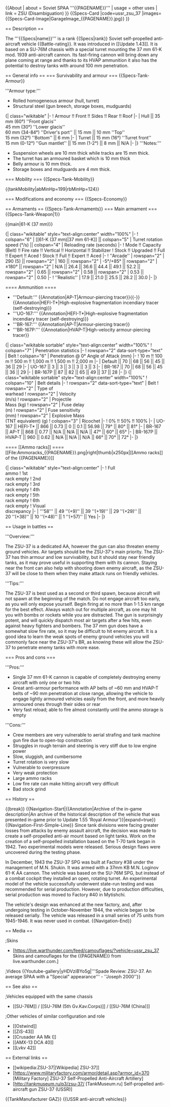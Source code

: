 {{About
| about = Soviet SPAA '''{{PAGENAME}}'''
| usage = other uses
| link = ZSU (Disambiguation)
}}
{{Specs-Card
|code=ussr_zsu_37
|images={{Specs-Card-Image|GarageImage_{{PAGENAME}}.jpg}}
}}

== Description ==
<!-- ''In the description, the first part should be about the history of the creation and combat usage of the vehicle, as well as its key features. In the second part, tell the reader about the ground vehicle in the game. Insert a screenshot of the vehicle, so that if the novice player does not remember the vehicle by name, he will immediately understand what kind of vehicle the article is talking about.'' -->
The '''{{Specs|name}}''' is a rank {{Specs|rank}} Soviet self-propelled anti-aircraft vehicle {{Battle-rating}}. It was introduced in [[Update 1.43]]. It is based on a SU-76M chassis with a special turret mounting the 37 mm 61-K mod. 1939 anti-aircraft cannon. Its fast-firing cannon will bring down any plane coming at range and thanks to its HVAP ammunition it also has the potential to destroy tanks with around 100 mm penetration.

== General info ==
=== Survivability and armour ===
{{Specs-Tank-Armour}}
<!-- ''Describe armour protection. Note the most well protected and key weak areas. Appreciate the layout of modules as well as the number and location of crew members. Is the level of armour protection sufficient, is the placement of modules helpful for survival in combat? If necessary use a visual template to indicate the most secure and weak zones of the armour.'' -->

'''Armour type:'''

* Rolled homogeneous armour (hull, turret)
* Structural steel (gun breech, storage boxes, mudguards)

{| class="wikitable"
|-
! Armour !! Front !! Sides !! Rear !! Roof
|-
| Hull || 35 mm (60°) ''Front glacis'' <br> 45 mm (30°) ''Lower glacis'' <br> 60 mm (34-84°) ''Driver's port'' || 15 mm || 10 mm ''Top'' <br /> 15 mm (32°) ''Bottom'' || 6 mm
|-
| Turret || 15 mm (16°) ''Turret front'' <br> 15 mm (0-12°) ''Gun mantlet'' || 15 mm (1-2°) || 8 mm || N/A
|-
|}
'''Notes:'''

* Suspension wheels are 10 mm thick while tracks are 15 mm thick.
* The turret has an armoured basket which is 10 mm thick
* Belly armour is 10 mm thick.
* Storage boxes and mudguards are 4 mm thick.

=== Mobility ===
{{Specs-Tank-Mobility}}
<!-- ''Write about the mobility of the ground vehicle. Estimate the specific power and manoeuvrability, as well as the maximum speed forwards and backwards.'' -->

{{tankMobility|abMinHp=199|rbMinHp=124}}

=== Modifications and economy ===
{{Specs-Economy}}

== Armaments ==
{{Specs-Tank-Armaments}}
=== Main armament ===
{{Specs-Tank-Weapon|1}}
<!-- ''Give the reader information about the characteristics of the main gun. Assess its effectiveness in a battle based on the reloading speed, ballistics and the power of shells. Do not forget about the flexibility of the fire, that is how quickly the cannon can be aimed at the target, open fire on it and aim at another enemy. Add a link to the main article on the gun: <code><nowiki>{{main|Name of the weapon}}</nowiki></code>. Describe in general terms the ammunition available for the main gun. Give advice on how to use them and how to fill the ammunition storage.'' -->
{{main|61-K (37 mm)}}

{| class="wikitable" style="text-align:center" width="100%"
|-
! colspan="6" | [[61-K (37 mm)|37 mm 61-K]] || colspan="5" | Turret rotation speed (°/s) || colspan="4" | Reloading rate (seconds)
|-
! Mode !! Capacity (Belt) !! Fire rate !! Vertical !! Horizontal !! Stabilizer
! Stock !! Upgraded !! Full !! Expert !! Aced
! Stock !! Full !! Expert !! Aced
|-
! ''Arcade''
| rowspan="2" | 290 (5) || rowspan="2" | 160 || rowspan="2" | -5°/+85° || rowspan="2" | ±180° || rowspan="2" | N/A || 26.4 || 36.6 || 44.4 || 49.1 || 52.2 || rowspan="2" | 0.65 || rowspan="2" | 0.58 || rowspan="2" | 0.53 || rowspan="2" | 0.50
|-
! ''Realistic''
| 17.9 || 21.0 || 25.5 || 28.2 || 30.0
|-
|}

==== Ammunition ====
* '''Default:''' {{Annotation|AP-T|Armour-piercing tracer}}{{-}}{{Annotation|HEFI-T*|High-explosive fragmentation incendiary tracer (self-destroying)}}
* '''UO-167:''' {{Annotation|HEFI-T*|High-explosive fragmentation incendiary tracer (self-destroying)}}
* '''BR-167:''' {{Annotation|AP-T|Armour-piercing tracer}}
* '''BR-167P:''' {{Annotation|HVAP-T|High-velocity armour-piercing tracer}}

{| class="wikitable sortable" style="text-align:center" width="100%"
! colspan="7" | Penetration statistics
|-
! rowspan="2" data-sort-type="text" | Belt
! colspan="6" | Penetration @ 0° Angle of Attack (mm)
|-
! 10 m !! 100 m !! 500 m !! 1,000 m !! 1,500 m !! 2,000 m
|-
| Default || 70 || 68 || 56 || 45 || 36 || 29
|-
| UO-167 || 3 || 3 || 3 || 3 || 3 || 3
|-
| BR-167 || 70 || 68 || 56 || 45 || 36 || 29
|-
| BR-167P || 87 || 82 || 65 || 49 || 37 || 28
|-
|}
{| class="wikitable sortable" style="text-align:center" width="100%"
! colspan="10" | Belt details
|-
! rowspan="2" data-sort-type="text" | Belt
! rowspan="2" | Type of<br>warhead
! rowspan="2" | Velocity<br>(m/s)
! rowspan="2" | Projectile<br>Mass (kg)
! rowspan="2" | Fuse delay<br>(m)
! rowspan="2" | Fuse sensitivity<br>(mm)
! rowspan="2" | Explosive Mass<br>(TNT equivalent) (g)
! colspan="3" | Ricochet
|-
! 0% !! 50% !! 100%
|-
| UO-167 || HEFI-T* || 866 || 0.73 || 0 || 0.1 || 56.98 || 79° || 80° || 81°
|-
| BR-167 || AP-T || 868 || 0.77 || N/A || N/A || N/A || 47° || 60° || 65°
|-
| BR-167P || HVAP-T || 960 || 0.62 || N/A || N/A || N/A || 66° || 70° || 72°
|-
|}

==== [[Ammo racks]] ====
[[File:Ammoracks_{{PAGENAME}}.png|right|thumb|x250px|[[Ammo racks]] of the {{PAGENAME}}]]
<!-- '''Last updated:''' -->
{| class="wikitable" style="text-align:center"
|-
! Full<br>ammo
! 1st<br>rack empty
! 2nd<br>rack empty
! 3rd<br>rack empty
! 4th<br>rack empty
! 5th<br>rack empty
! 6th<br>rack empty
! Visual<br>discrepancy
|-
| '''58''' || 49&nbsp;''(+9)'' || 39&nbsp;''(+19)'' || 29&nbsp;''(+29)'' || 20&nbsp;''(+38)'' || 10&nbsp;''(+48)'' || 1&nbsp;''(+57)'' || Yes
|-
|}

== Usage in battles ==
<!-- ''Describe the tactics of playing in the vehicle, the features of using vehicles in the team and advice on tactics. Refrain from creating a "guide" - do not impose a single point of view but instead give the reader food for thought. Describe the most dangerous enemies and give recommendations on fighting them. If necessary, note the specifics of the game in different modes (AB, RB, SB).'' -->
'''Overview:'''

The ZSU-37 is a dedicated AA, however the gun can also threaten enemy ground vehicles. Air targets should be the ZSU-37's main priority. The ZSU-37 has thin armour and low survivability, but it should stay near friendly tanks, as it may prove useful in supporting them with its cannon. Staying near the front can also help with shooting down enemy aircraft, as the ZSU-37 will be close to them when they make attack runs on friendly vehicles.

'''Tips:'''

The ZSU-37 is best used as a second or third spawn, because aircraft will not spawn at the beginning of the match. Do not engage aircraft too early, as you will only expose yourself. Begin firing at no more than 1-1.5 km range for the best effect. Always watch out for multiple aircraft, as one may hit you with bombs or rockets while you are distracted. The gun is surprisingly potent, and will quickly dispatch most air targets after a few hits, even against heavy fighters and bombers. The 37 mm gun does have a somewhat slow fire rate, so it may be difficult to hit enemy aircraft. It is a good idea to learn the weak spots of enemy ground vehicles you will commonly face near the ZSU-37's BR, as knowing these will allow the ZSU-37 to penetrate enemy tanks with more ease.

=== Pros and cons ===
<!-- ''Summarise and briefly evaluate the vehicle in terms of its characteristics and combat effectiveness. Mark its pros and cons in a bulleted list. Try not to use more than 6 points for each of the characteristics. Avoid using categorical definitions such as "bad", "good" and the like - use substitutions with softer forms such as "inadequate" and "effective".'' -->

'''Pros:'''

* Single 37 mm 61-K cannon is capable of completely destroying enemy aircraft with only one or two hits
* Great anti-armour performance with AP belts of ~60 mm and HVAP-T belts of ~90 mm penetration at close range, allowing the vehicle to engage lightly armoured vehicles easily from the front, and more heavily armoured ones through their sides or rear
* Very fast reload; able to fire almost constantly until the ammo storage is empty

'''Cons:'''

* Crew members are very vulnerable to aerial strafing and tank machine gun fire due to open-top construction
* Struggles in rough terrain and steering is very stiff due to low engine power
* Slow, sluggish, and cumbersome
* Turret rotation is very slow
* Vulnerable to overpressure
* Very weak protection
* Large ammo racks
* Low fire rate can make hitting aircraft very difficult
* Bad stock grind

== History ==
<!-- ''Describe the history of the creation and combat usage of the vehicle in more detail than in the introduction. If the historical reference turns out to be too long, take it to a separate article, taking a link to the article about the vehicle and adding a block "/History" (example: <nowiki>https://wiki.warthunder.com/(Vehicle-name)/History</nowiki>) and add a link to it here using the <code>main</code> template. Be sure to reference text and sources by using <code><nowiki><ref></ref></nowiki></code>, as well as adding them at the end of the article with <code><nowiki><references /></nowiki></code>. This section may also include the vehicle's dev blog entry (if applicable) and the in-game encyclopedia description (under <code><nowiki>=== In-game description ===</nowiki></code>, also if applicable).'' -->

{{break}}
{{Navigation-Start|{{Annotation|Archive of the in-game description|An archive of the historical description of the vehicle that was presented in-game prior to Update 1.55 'Royal Armour'}}|expand=true}}
{{Navigation-First-Simple-Line}}
Since tank divisions were facing greater losses from attacks by enemy assault aircraft, the decision was made to create a self-propelled anti-air mount based on light tanks. Work on the creation of a self-propelled installation based on the T-70 tank began in 1942. Two experimental models were released. Serious design flaws were uncovered during the testing phase.

In December, 1943 the ZSU-37 SPG was built at Factory #38 under the management of M.N. Shukin. It was armed with a 37mm KB M.N. Loginov 61-K AA cannon. The vehicle was based on the SU-76M SPG, but instead of a combat cockpit they installed an open, rotating turret. An experimental model of the vehicle successfully underwent state-run testing and was recommended for serial production. However, due to production difficulties, serial production was moved to Factory #40 in Mytishchi.

The vehicle's design was enhanced at the new factory, and, after undergoing testing in October-November 1944, the vehicle began to be released serially. The vehicle was released in a small series of 75 units from 1945-1946. It was never used in combat.
{{Navigation-End}}

== Media ==
<!-- ''Excellent additions to the article would be video guides, screenshots from the game, and photos.'' -->

;Skins
* [https://live.warthunder.com/feed/camouflages/?vehicle=ussr_zsu_37 Skins and camouflages for the {{PAGENAME}} from live.warthunder.com.]

;Videos
{{Youtube-gallery|yHDVziBYo5g|'''Spade Review: ZSU-37. An average SPAA with a "Special" appearance''' - ''Joseph 2000''}}

== See also ==
<!-- ''Links to the articles on the War Thunder Wiki that you think will be useful for the reader, for example:''
* ''reference to the series of the vehicles;''
* ''links to approximate analogues of other nations and research trees.'' -->

;Vehicles equipped with the same chassis
* [[SU-76M]] / [[SU-76M (5th Gv.Kav.Corps)]] / [[SU-76M (China)]]

;Other vehicles of similar configuration and role
* [[Ostwind]]
* [[ZiS-43]]
* [[Crusader AA Mk I]]
* [[AMX-13 DCA 40]]
* [[Lvkv 42]]

== External links ==
<!-- ''Paste links to sources and external resources, such as:''
* ''topic on the official game forum;''
* ''other literature.'' -->

* [[wikipedia:ZSU-37|[Wikipedia] ZSU-37]]
* [https://www.militaryfactory.com/armor/detail.asp?armor_id=370 <nowiki>[Military Factory]</nowiki> ZSU-37 Self-Propelled Anti-Aircraft Artillery]
* [http://tankmuseum.ru/p3/zsu-37/ <nowiki>[TankMuseum.ru]</nowiki> Self-propelled anti-aircraft gun ZSU-37 (USSR)]

{{TankManufacturer GAZ}}
{{USSR anti-aircraft vehicles}}